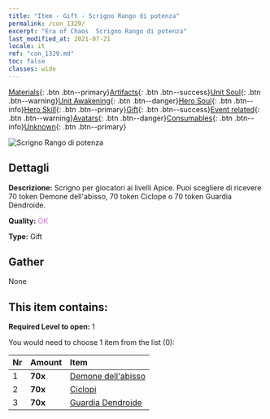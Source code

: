 ```yaml
---
title: "Item - Gift - Scrigno Rango di potenza"
permalink: /con_1329/
excerpt: "Era of Chaos  Scrigno Rango di potenza"
last_modified_at: 2021-07-21
locale: it
ref: "con_1329.md"
toc: false
classes: wide
---
```

 [Materials](/ItemsIT/){: .btn .btn--primary}[Artifacts](/ItemsIT/Artifacts/){: .btn .btn--success}[Unit Soul](/ItemsIT/UnitSoul/){: .btn .btn--warning}[Unit Awakening](/ItemsIT/UnitAwakening/){: .btn .btn--danger}[Hero Soul](/ItemsIT/HeroSoul/){: .btn .btn--info}[Hero Skill](/ItemsIT/HeroSkill/){: .btn .btn--primary}[Gift](/ItemsIT/Gift/){: .btn .btn--success}[Event related](/ItemsIT/Events/){: .btn .btn--warning}[Avatars](/ItemsIT/Avatars/){: .btn .btn--danger}[Consumables](/ItemsIT/Consumables/){: .btn .btn--info}[Unknown](/ItemsIT/Unknown/){: .btn .btn--primary}

 ![Scrigno Rango di potenza](/images/t/i_905001.png)

## Dettagli
 **Descrizione:** Scrigno per giocatori ai livelli Apice. Puoi scegliere di ricevere 70 token Demone dell'abisso, 70 token Ciclope o 70 token Guardia Dendroide.

 **Quality:** <span style="color: #DA70D6">OK</span>

 **Type:** Gift

## Gather

  None

## This item contains:

 **Required Level to open:** 1

 You would need to choose 1 item from the list (0):

  | Nr | Amount |     Item    |
  |:---|:-------|:------------|
  | 1 |  **70x** | [Demone dell'abisso](/ItemsIT/unt_230/) |  | 
  | 2 |  **70x** | [Ciclopi](/ItemsIT/unt_222/) |  | 
  | 3 |  **70x** | [Guardia Dendroide](/ItemsIT/unt_203/) |  | 
